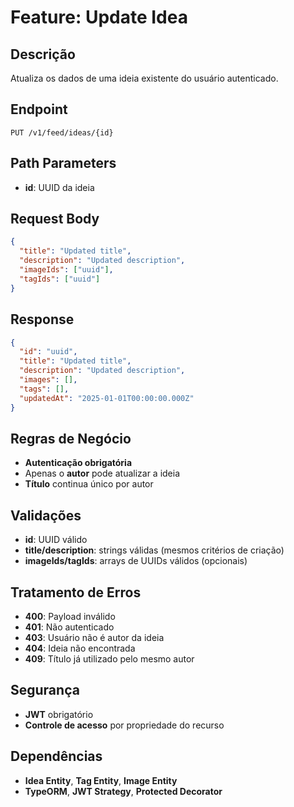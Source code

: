 # Feature: Update Idea

## Descrição
Atualiza os dados de uma ideia existente do usuário autenticado.

## Endpoint
`PUT /v1/feed/ideas/{id}`

## Path Parameters
- **id**: UUID da ideia

## Request Body
```json
{
  "title": "Updated title",
  "description": "Updated description",
  "imageIds": ["uuid"],
  "tagIds": ["uuid"]
}
```

## Response
```json
{
  "id": "uuid",
  "title": "Updated title",
  "description": "Updated description",
  "images": [],
  "tags": [],
  "updatedAt": "2025-01-01T00:00:00.000Z"
}
```

## Regras de Negócio
- **Autenticação obrigatória**
- Apenas o **autor** pode atualizar a ideia
- **Título** continua único por autor

## Validações
- **id**: UUID válido
- **title/description**: strings válidas (mesmos critérios de criação)
- **imageIds/tagIds**: arrays de UUIDs válidos (opcionais)

## Tratamento de Erros
- **400**: Payload inválido
- **401**: Não autenticado
- **403**: Usuário não é autor da ideia
- **404**: Ideia não encontrada
- **409**: Título já utilizado pelo mesmo autor

## Segurança
- **JWT** obrigatório
- **Controle de acesso** por propriedade do recurso

## Dependências
- **Idea Entity**, **Tag Entity**, **Image Entity**
- **TypeORM**, **JWT Strategy**, **Protected Decorator**


